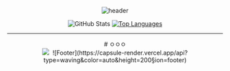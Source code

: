 <div align="center">

![header](https://capsule-render.vercel.app/api?type=waving&color=auto&height=300&section=header&text=eunjin&fontSize=90&fontAlign=70&animation=twinkling)

<p>
  <img src="https://github-readme-stats.vercel.app/api?username=my-eunjin&theme=react&show_icons=true&count_private=true" alt="GitHub Stats" />
  <a href="https://github.com/anuraghazra/github-readme-stats">
    <img src="https://github-readme-stats.vercel.app/api/top-langs/?username=my-eunjin&layout=compact&theme=react" alt="Top Languages" />
  </a>
</p>
<hr>
# ㅇㅇㅇ
<br/><img src="https://img.shields.io/badge/텍스트-컬러코드?style=flat-square&logo=아이콘 이름&logoColor=white"/></a>&nbsp 
![Footer](https://capsule-render.vercel.app/api?type=waving&color=auto&height=200&section=footer)

</div>
